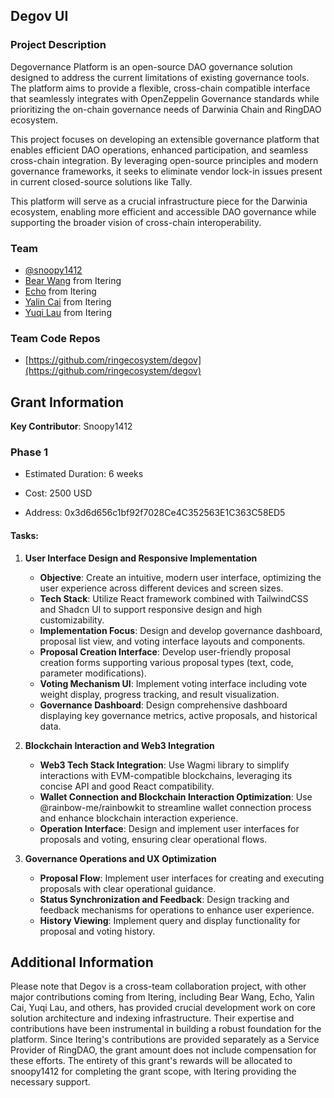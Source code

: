 ## Degov UI

### Project Description

Degovernance Platform is an open-source DAO governance solution designed to address the current limitations of existing governance tools. The platform aims to provide a flexible, cross-chain compatible interface that seamlessly integrates with OpenZeppelin Governance standards while prioritizing the on-chain governance needs of Darwinia Chain and RingDAO ecosystem.

This project focuses on developing an extensible governance platform that enables efficient DAO operations, enhanced participation, and seamless cross-chain integration. By leveraging open-source principles and modern governance frameworks, it seeks to eliminate vendor lock-in issues present in current closed-source solutions like Tally.

This platform will serve as a crucial infrastructure piece for the Darwinia ecosystem, enabling more efficient and accessible DAO governance while supporting the broader vision of cross-chain interoperability.

### Team

- [@snoopy1412](https://github.com/snoopy1412)
- [Bear Wang](https://github.com/boundless-forest) from Itering
- [Echo](https://github.com/hujw77) from Itering
- [Yalin Cai](https://github.com/fewensa) from Itering
- [Yuqi Lau](https://github.com/DreUncle) from Itering

### Team Code Repos

- [https://github.com/ringecosystem/degov](https://github.com/ringecosystem/degov)

## Grant Information

**Key Contributor**: Snoopy1412

### **Phase 1**

- Estimated Duration: 6 weeks

- Cost: 2500 USD

- Address: 0x3d6d656c1bf92f7028Ce4C352563E1C363C58ED5

#### Tasks:

1. **User Interface Design and Responsive Implementation**

   - **Objective**: Create an intuitive, modern user interface, optimizing the user experience across different devices and screen sizes.
   - **Tech Stack**: Utilize React framework combined with TailwindCSS and Shadcn UI to support responsive design and high customizability.
   - **Implementation Focus**: Design and develop governance dashboard, proposal list view, and voting interface layouts and components.
   - **Proposal Creation Interface**: Develop user-friendly proposal creation forms supporting various proposal types (text, code, parameter modifications).
   - **Voting Mechanism UI**: Implement voting interface including vote weight display, progress tracking, and result visualization.
   - **Governance Dashboard**: Design comprehensive dashboard displaying key governance metrics, active proposals, and historical data.

2. **Blockchain Interaction and Web3 Integration**

   - **Web3 Tech Stack Integration**: Use Wagmi library to simplify interactions with EVM-compatible blockchains, leveraging its concise API and good React compatibility.
   - **Wallet Connection and Blockchain Interaction Optimization**: Use @rainbow-me/rainbowkit to streamline wallet connection process and enhance blockchain interaction experience.
   - **Operation Interface**: Design and implement user interfaces for proposals and voting, ensuring clear operational flows.

3. **Governance Operations and UX Optimization**
   - **Proposal Flow**: Implement user interfaces for creating and executing proposals with clear operational guidance.
   - **Status Synchronization and Feedback**: Design tracking and feedback mechanisms for operations to enhance user experience.
   - **History Viewing**: Implement query and display functionality for proposal and voting history.

## Additional Information

Please note that Degov is a cross-team collaboration project, with other major contributions coming from Itering, including Bear Wang, Echo, Yalin Cai, Yuqi Lau, and others, has provided crucial development work on core solution architecture and indexing infrastructure. Their expertise and contributions have been instrumental in building a robust foundation for the platform. Since Itering's contributions are provided separately as a Service Provider of RingDAO, the grant amount does not include compensation for these efforts. The entirety of this grant's rewards will be allocated to snoopy1412 for completing the grant scope, with Itering providing the necessary support.

